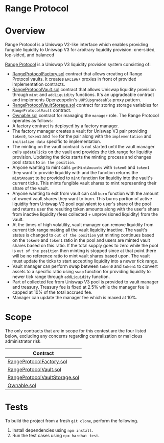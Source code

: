 # Range Protocol

# Overview

Range Protocol is a Uniswap V2-like interface which enables providing fungible liquidity to Uniswap V3 for arbitrary liquidity provision: one-sided, lop-sided, and balanced

[Range Protocol](https://www.rangeprotocol.com/) is a Uniswap V3 liquidity provision system consisting of:
- [RangeProtocolFactory.sol](https://github.com/Range-Protocol/contracts/blob/master/contracts/RangeProtocolFactory.sol) contract that allows creating of Range Protocol vaults. It creates `ERC1967` proxies in front of provided implementation contracts.
- [RangeProtocolVault.sol](https://github.com/Range-Protocol/contracts/blob/master/contracts/RangeProtocolVault.sol) contract that allows Uniswap liquidity provision through `mint` and `addLiquidity` functions. It's an upgradeable contract and implements Openzeppelin's `UUPSUpgradeable` proxy pattern.
- [RangeProtocolVaultStorage.sol](https://github.com/Range-Protocol/contracts/blob/master/contracts/RangeProtocolVaultStorage.sol) contract for storing storage variables for `RangeProtocolVault` contract.
- [Ownable.sol](https://github.com/Range-Protocol/range-protocol-vault/blob/main/contracts/abstract/Ownable.sol) contract for managing the `manager` role.
The Range Protocol operates as follows:
- A factory contract is deployed by a factory manager.
- The factory manager creates a vault for Uniswap V3 pair providing `token0`, `token1` and `fee` for the pair along with the `implementation` and `initialize data` specific to implementation.
- The minting on the vault contract is not started until the vault manager calls `updateTicks` on the vault and provides the tick range for liquidity provision. Updating the ticks starts the minting process and changes pool status to `in the position`.
- Anyone wanting to mint calls `getMintAmounts` with `token0` and `token1` they want to provide liquidity with and the function returns the `mintAmount` to be provided to `mint` function for liquidity into the vault's current ticks. This mints fungible vault shares to mint representing their share of the vault.
- Anyone wanting to exit from vault can call `burn` function with the amount of owned vault shares they want to burn. This burns portion of active liquidity from Uniswap V3 pool equivalent to user's share of the pool and returns user the resulting token amounts along with the user's share from inactive liquidity (fees collected + unprovisioned liquidity) from the vault.
- At the times of high volatility, vault manager can remove liquidity from current tick range making all the vault liquidity inactive. The vault's status is changed to `out of the position` yet minting continues based on the `token0` and `token1` ratio in the pool and users are minted vault shares based on this ratio. If the total supply goes to zero while the pool is `out of the position` then minting is stopped since at that point there will be no reference ratio to mint vault shares based upon. The vault must update the ticks to start accepting liquidity into a newer tick range.
- Vault manager can perform swap between `token0` and `token1` to convert assets to a specific ratio using `swap` function for providing liquidity to newer tick range through `addLiquidity` function. 
- Part of collected fee from Uniswap V3 pool is provided to vault manager and treasury. Treasury fee is fixed at 2.5% while the manager fee is capped at 10% of the total accrued fee.
- Manager can update the manager fee which is maxed at 10%.

# Scope

The only contracts that are in scope for this contest are the four listed below, excluding any concerns regarding centralization or malicious administrator risk.

| Contract                                                                                                                        | 
|---------------------------------------------------------------------------------------------------------------------------------|
| [RangeProtocolFactory.sol](https://github.com/Range-Protocol/range-protocol-vault/blob/main/contracts/RangeProtocolFactory.sol) |
| [RangeProtocolVault.sol](https://github.com/Range-Protocol/range-protocol-vault/blob/main/contracts/RangeProtocolVault.sol)     |
| [RangeProtocolVaultStorage.sol](https://github.com/Range-Protocol/range-protocol-vault/blob/main/contracts/RangeProtocolVaultStorage.sol) |
| [Ownable.sol](https://github.com/Range-Protocol/range-protocol-vault/blob/main/contracts/abstract/Ownable.sol)                  |


# Tests

To build the project from a fresh `git clone`, perform the following.
1. Install dependencies using `npm install`.
2. Run the test cases using `npx hardhat test`.